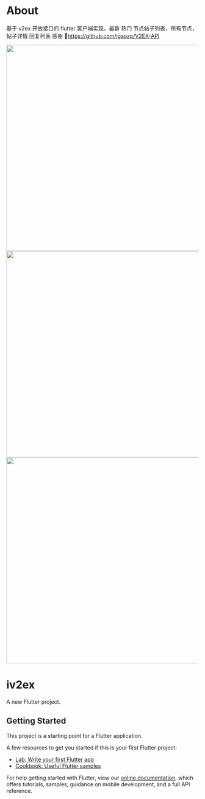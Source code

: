 # About

基于 v2ex 开放接口的 flutter 客户端实现，最新 热门 节点帖子列表，所有节点，帖子详情 回复列表 感谢 🙏https://github.com/igaozp/V2EX-API

<img src='https://tva1.sinaimg.cn/large/0081Kckwgy1gkgjztg23uj30ku17yjug.jpg' widh=240 height=540/>
<img src='https://tva1.sinaimg.cn/large/0081Kckwgy1gkgk1e98s6j30ku17ygmu.jpg' widh=240 height=540/>
<img src='https://tva1.sinaimg.cn/large/0081Kckwgy1gkgk1e98s6j30ku17ygmu.jpg' widh=240 height=540/>

# iv2ex

A new Flutter project.

## Getting Started

This project is a starting point for a Flutter application.

A few resources to get you started if this is your first Flutter project:

- [Lab: Write your first Flutter app](https://flutter.dev/docs/get-started/codelab)
- [Cookbook: Useful Flutter samples](https://flutter.dev/docs/cookbook)

For help getting started with Flutter, view our
[online documentation](https://flutter.dev/docs), which offers tutorials,
samples, guidance on mobile development, and a full API reference.
